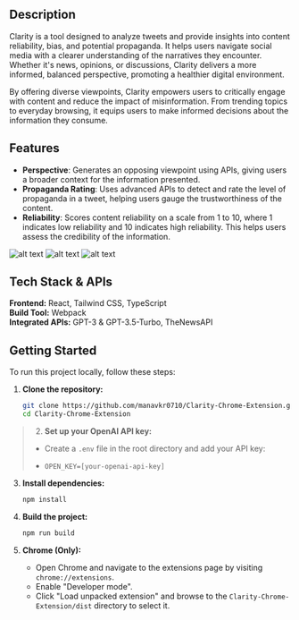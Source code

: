 
## Description

Clarity is a tool designed to analyze tweets and provide insights into content reliability, bias, and potential propaganda. It helps users navigate social media with a clearer understanding of the narratives they encounter. Whether it's news, opinions, or discussions, Clarity delivers a more informed, balanced perspective, promoting a healthier digital environment.

By offering diverse viewpoints, Clarity empowers users to critically engage with content and reduce the impact of misinformation. From trending topics to everyday browsing, it equips users to make informed decisions about the information they consume.

## Features

* **Perspective**: Generates an opposing viewpoint using APIs, giving users a broader context for the information presented.
* **Propaganda Rating**: Uses advanced APIs to detect and rate the level of propaganda in a tweet, helping users gauge the trustworthiness of the content.
* **Reliability**: Scores content reliability on a scale from 1 to 10, where 1 indicates low reliability and 10 indicates high reliability. This helps users assess the credibility of the information.


![alt text](image-2.png)
![alt text](image-1.png)
![alt text](image-3.png)

## Tech Stack & APIs

**Frontend:** React, Tailwind CSS, TypeScript  
**Build Tool:** Webpack  
**Integrated APIs:** GPT-3 & GPT-3.5-Turbo, TheNewsAPI

## Getting Started
To run this project locally, follow these steps:

1. **Clone the repository:**
   ```bash
   git clone https://github.com/manavkr0710/Clarity-Chrome-Extension.git
   cd Clarity-Chrome-Extension
   ```
   
>
> 2. **Set up your OpenAI API key:**
> - Create a `.env` file in the root directory and add your API key:
> - ```plaintext
>   OPEN_KEY=[your-openai-api-key]
>   ```

3. **Install dependencies:**
   ```bash
   npm install
   ```

4. **Build the project:**
   ```bash
   npm run build
   ```

5. **Chrome (Only):**
   - Open Chrome and navigate to the extensions page by visiting `chrome://extensions`.
   - Enable "Developer mode".
   - Click "Load unpacked extension" and browse to the `Clarity-Chrome-Extension/dist` directory to select it.

